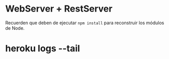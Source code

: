 # WebServer + RestServer

Recuerden que deben de ejecutar ```npm install``` para reconstruir los módulos de Node.


# heroku logs --tail
